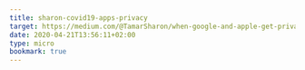 ```yaml
---
title: sharon-covid19-apps-privacy
target: https://medium.com/@TamarSharon/when-google-and-apple-get-privacy-right-is-there-still-something-wrong-a7be4166c295
date: 2020-04-21T13:56:11+02:00
type: micro
bookmark: true
---
```

